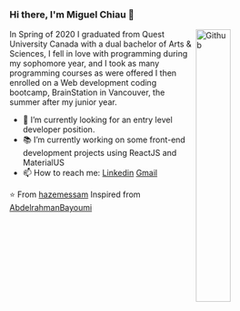 ### Hi there, I'm Miguel Chiau 👋

<img width="35%" align="right" alt="Github" src="https://user-images.githubusercontent.com/48678280/88862734-4903af80-d201-11ea-968b-9c939d88a37c.gif" />

In Spring of 2020 I graduated from Quest University Canada with a dual bachelor of Arts & Sciences, I fell in love with programming
during my sophomore year, and I took as many programming courses as were offered I then enrolled on a Web development coding bootcamp, BrainStation in Vancouver, the summer after my junior year.

- 🔭 I’m currently looking for an entry level developer position.
- 📚 I’m currently working on some front-end development projects using ReactJS and MaterialUS
- 📫 How to reach me: [Linkedin](https://www.linkedin.com/in/miguel-chiau-b328b6ba/) [Gmail](mailto:chiau.miguel@gmail.com)

⭐️ From [hazemessam](https://github.com/hazemessam)
Inspired from [AbdelrahmanBayoumi](https://github.com/abdelrahmanbayoumi)
